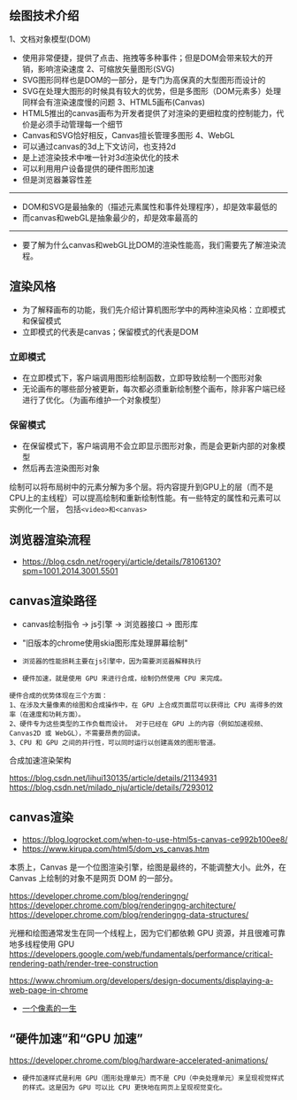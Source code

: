 ## 绘图技术介绍
1、文档对象模型(DOM)
* 使用非常便捷，提供了点击、拖拽等多种事件；但是DOM会带来较大的开销，影响渲染速度
2、可缩放矢量图形(SVG)
* SVG图形同样也是DOM的一部分，是专门为高保真的大型图形而设计的
* SVG在处理大图形的时候具有较大的优势，但是多图形（DOM元素多）处理同样会有渲染速度慢的问题
3、HTML5画布(Canvas)
* HTML5推出的canvas画布为开发者提供了对渲染的更细粒度的控制能力，代价是必须手动管理每一个细节
* Canvas和SVG恰好相反，Canvas擅长管理多图形
4、WebGL
* 可以通过canvas的3d上下文访问，也支持2d
* 是上述渲染技术中唯一针对3d渲染优化的技术
* 可以利用用户设备提供的硬件图形加速
* 但是浏览器兼容性差
---
* DOM和SVG是最抽象的（描述元素属性和事件处理程序），却是效率最低的
* 而canvas和webGL是抽象最少的，却是效率最高的
---
* 要了解为什么canvas和webGL比DOM的渲染性能高，我们需要先了解渲染流程。

## 渲染风格
* 为了解释画布的功能，我们先介绍计算机图形学中的两种渲染风格：立即模式和保留模式
* 立即模式的代表是canvas；保留模式的代表是DOM

### 立即模式
* 在立即模式下，客户端调用图形绘制函数，立即导致绘制一个图形对象
* 无论画布的哪些部分被更新，每次都必须重新绘制整个画布，除非客户端已经进行了优化。（为画布维护一个对象模型）

### 保留模式
* 在保留模式下，客户端调用不会立即显示图形对象，而是会更新内部的对象模型
* 然后再去渲染图形对象



绘制可以将布局树中的元素分解为多个层。将内容提升到GPU上的层（而不是CPU上的主线程）可以提高绘制和重新绘制性能。有一些特定的属性和元素可以实例化一个层，
包括`<video>和<canvas>`

## 浏览器渲染流程
* https://blog.csdn.net/rogeryi/article/details/78106130?spm=1001.2014.3001.5501



## canvas渲染路径
* canvas绘制指令 -> js引擎 -> 浏览器接口 -> 图形库
* "旧版本的chrome使用skia图形库处理屏幕绘制"
* `浏览器的性能损耗主要在js引擎中，因为需要浏览器解释执行`

* `硬件加速，就是使用 GPU 来进行合成，绘制仍然使用 CPU 来完成。`
```text
硬件合成的优势体现在三个方面： 
1、在涉及大量像素的绘图和合成操作中，在 GPU 上合成页面层可以获得比 CPU 高得多的效率（在速度和功耗方面）。
2、硬件专为这些类型的工作负载而设计。 对于已经在 GPU 上的内容（例如加速视频、Canvas2D 或 WebGL），不需要昂贵的回读。
3、CPU 和 GPU 之间的并行性，可以同时运行以创建高效的图形管道。
```

合成加速渲染架构

https://blog.csdn.net/lihui130135/article/details/21134931
https://blog.csdn.net/milado_nju/article/details/7293012


## canvas渲染
* https://blog.logrocket.com/when-to-use-html5s-canvas-ce992b100ee8/
* https://www.kirupa.com/html5/dom_vs_canvas.htm

本质上，Canvas 是一个位图渲染引擎，绘图是最终的，不能调整大小。此外，在 Canvas 上绘制的对象不是网页 DOM 的一部分。

https://developer.chrome.com/blog/renderingng/
https://developer.chrome.com/blog/renderingng-architecture/
https://developer.chrome.com/blog/renderingng-data-structures/

光栅和绘图通常发生在同一个线程上，因为它们都依赖 GPU 资源，并且很难可靠地多线程使用 GPU
https://developers.google.com/web/fundamentals/performance/critical-rendering-path/render-tree-construction

https://www.chromium.org/developers/design-documents/displaying-a-web-page-in-chrome


* [一个像素的一生]("https://yrq110.me/post/front-end/chromium-rendering-pipeline-step-by-step/")

## “硬件加速”和“GPU 加速”
https://developer.chrome.com/blog/hardware-accelerated-animations/
* `硬件加速样式是利用 GPU（图形处理单元）而不是 CPU（中央处理单元）来呈现视觉样式的样式。这是因为 GPU 可以比 CPU 更快地在网页上呈现视觉变化。`



